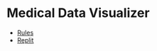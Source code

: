 # Medical Data Visualizer

- [Rules](https://www.freecodecamp.org/learn/data-analysis-with-python/data-analysis-with-python-projects/medical-data-visualizer)
- [Replit](https://replit.com/@iruminii/boilerplate-medical-data-visualizer)
